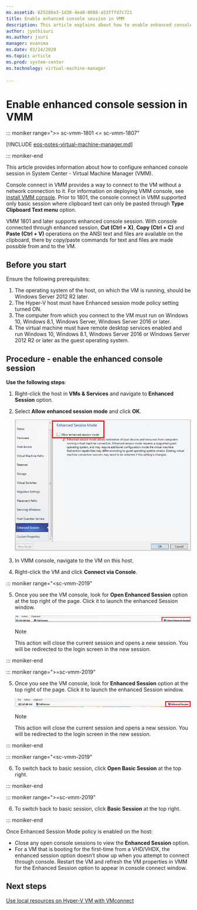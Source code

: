 ```yaml
---
ms.assetid: 625286e3-1d38-4ea8-8088-a53fffd7c721
title: Enable enhanced console session in VMM
description: This article explains about how to enable enhanced console session in System Center VMM.
author: jyothisuri
ms.author: jsuri
manager: evansma
ms.date: 03/24/2020
ms.topic: article
ms.prod: system-center
ms.technology: virtual-machine-manager

---
```


# Enable enhanced console session in VMM

::: moniker range=">= sc-vmm-1801 <= sc-vmm-1807"

[!INCLUDE [eos-notes-virtual-machine-manager.md](../includes/eos-notes-virtual-machine-manager.md)]

::: moniker-end

This article provides information about how to configure enhanced console session in System Center - Virtual Machine Manager (VMM).

Console connect in VMM provides a way to connect to the VM without a network connection to it.  For information on deploying VMM console, see [install VMM console](install-console.md). Prior to 1801, the console connect in VMM supported only basic session where clipboard text can only be pasted through **Type Clipboard Text menu** option.

VMM 1801 and later supports enhanced console session. With console connected through enhanced session,  **Cut (Ctrl + X)**, **Copy (Ctrl + C)** and **Paste (Ctrl + V)** operations on the ANSI text and files are available on the clipboard, there by copy/paste commands for text and files are made possible from and to the VM.


## Before you start
Ensure the following prerequisites:

1.  The operating system of the host, on which the VM is running, should be Windows Server 2012 R2 later.
2.	The Hyper-V host must have Enhanced session mode policy setting turned ON.
3.	The computer from which you connect to the VM must run on Windows 10, Windows 8.1, Windows Server, Windows Server 2016 or later.
4.	The virtual machine must have remote desktop services enabled and run Windows 10, Windows 8.1, Windows Server 2016 or Windows Server 2012 R2 or later as the guest operating system.

## Procedure - enable the enhanced console session

**Use the following steps**:

1. Right-click the host in **VMs & Services** and navigate to **Enhanced Session** option.
2. Select **Allow enhanced session mode** and click **OK**.

   ![allow enhanced session](media/enhanced-console/enhanced-console-enable.png)

3. In VMM console, navigate to the VM on this host.
4. Right-click the VM and click **Connect via Console**.


::: moniker range="<sc-vmm-2019"

5. Once you see the VM console, look for **Open Enhanced Session** option at the top right of the page. Click it to launch the enhanced Session window.

   ![enhanced console session](media/enhanced-console/enhanced-console-enabled-status.png)

   > [!NOTE]
   > This action will close the current session and opens a new session. You will be redirected to the login screen in the new session.

 ::: moniker-end

::: moniker range=">=sc-vmm-2019"

  5. Once you see the VM console, look for **Enhanced Session** option at the top right of the page. Click it to launch the enhanced Session window.

      ![enhanced console session](media/enhanced-console/enhanced-console-enabled-status-2019.png)

      > [!NOTE]
      > This action will close the current session and opens a new session. You will be redirected to the login screen in the new session.


::: moniker-end

::: moniker range="<sc-vmm-2019"

6. To switch back to basic session, click **Open Basic Session** at the top right.


::: moniker-end

::: moniker range=">=sc-vmm-2019"

6. To switch back to basic session, click **Basic Session** at the top right.

::: moniker-end

Once Enhanced Session Mode policy is enabled on the host:

- Close any open console sessions to view the **Enhanced Session** option.
- For a VM that is booting for the first-time from a VHD/VHDX, the enhanced session option doesn’t show up when you attempt to connect through console. Restart the VM and refresh the VM properties in VMM for the Enhanced Session option to appear in console connect window.


## Next steps
[Use local resources on Hyper-V VM with VMconnect](/virtualization/hyper-v-on-windows/user-guide/nested-virtualization)
